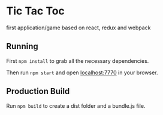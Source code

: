 # Tic Tac Toc

first application/game based on react, redux and webpack

## Running

First `npm install` to grab all the necessary dependencies. 

Then run `npm start` and open <localhost:7770> in your browser.

## Production Build

Run `npm build` to create a dist folder and a bundle.js file.
